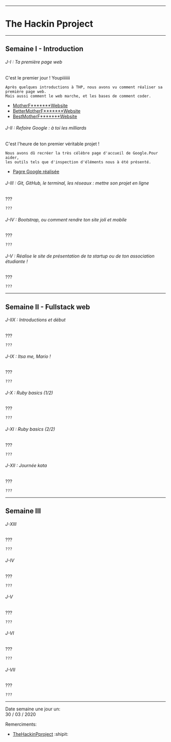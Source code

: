 -----------------------
# The Hackin Pproject #
-----------------------

## Semaine I - Introduction

###### J-I : Ta première page web

C'est le premier jour ! Youpiiiiiii
```
Après quelques introductions à THP, nous avons vu comment réaliser sa première page web.
Mais aussi comment le web marche, et les bases de comment coder.
```
* [MotherF*******Website](https://github.com/nof4o4)
* [BetterMotherF*******Website](https://github.com/nof4o4)
* [BestMotherF*******Website](https://github.com/nof4o4)

###### J-II : Refaire Google : à toi les milliards

C'est l'heure de ton premier véritable projet ! 

```
Nous avons dû recréer la très célèbre page d'accueil de Google.Pour aider,
les outils tels que d'inspection d'éléments nous à été présenté.
```

* [Pagre Google réalisée](https://jplemonias.github.io/thp/google/)

###### J-III : Git, GitHub, le terminal, les réseaux : mettre son projet en ligne

???

```
???
```

###### J-IV : Bootstrap, ou comment rendre ton site joli et mobile

???

```
???
```

###### J-V : Réalise le site de présentation de ta startup ou de ton association étudiante !

???

```
???
```
----------------------

## Semaine II - Fullstack web

###### J-IIX : Introductions et début

???

```
???
```

###### J-IX : Itsa me, Mario !

???

```
???
```

###### J-X : Ruby basics (1/2)

???

```
???
```

###### J-XI : Ruby basics (2/2)

???

```
???
```

###### J-XII : Journée kata

???

```
???
```
----------------------

## Semaine III
###### J-XIII

???

```
???
```

###### J-IV

???

```
???
```

###### J-V

???

```
???
```

###### J-VI

???

```
???
```

###### J-VII

???

```
???
```
----------------------

Date semaine une jour un:<br>
30 / 03 / 2020

Remerciments:

* [TheHackinPproject](https://www.thehackingproject.org/) :shipit:
